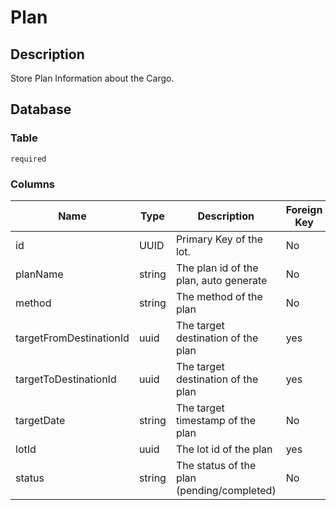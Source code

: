 # Plan

## Description

Store Plan Information about the Cargo.

## Database

### Table

`required`

### Columns

| Name                    | Type   | Description                                | Foreign Key | allowedNull |
|-------------------------|--------|--------------------------------------------|-------------|-------------|
| id                      | UUID   | Primary Key of the lot.                    | No          | No          |
| planName                | string | The plan id of the plan, auto generate     | No          | No          |
| method                  | string | The method of the plan                     | No          | No          |
| targetFromDestinationId | uuid   | The target destination of the plan         | yes         | Yes         |
| targetToDestinationId   | uuid   | The target destination of the plan         | yes         | yes         |
| targetDate              | string | The target timestamp of the plan           | No          | No          |
| lotId                   | uuid   | The lot id of the plan                     | yes         | No          |
| status                  | string | The status of the plan (pending/completed) | No          | No          |

